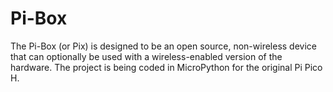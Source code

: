 # Pi-Box
The Pi-Box (or Pix) is designed to be an open source, non-wireless device that can optionally be used with a wireless-enabled version of the hardware. The project is being coded in MicroPython for the original Pi Pico H.
